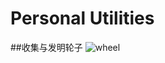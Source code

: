 # Personal Utilities

##收集与发明轮子
![wheel](https://github.com/happyHeartJ/learningMqtt/blob/master/utility/imgs/wheel.jpg)
